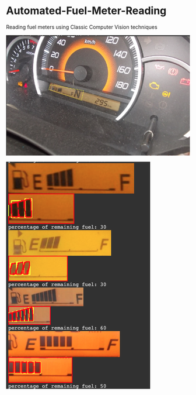 # Automated-Fuel-Meter-Reading
Reading fuel meters using Classic Computer Vision techniques

![Demo Image](r1.png)

![Reading Output](r2.png)

